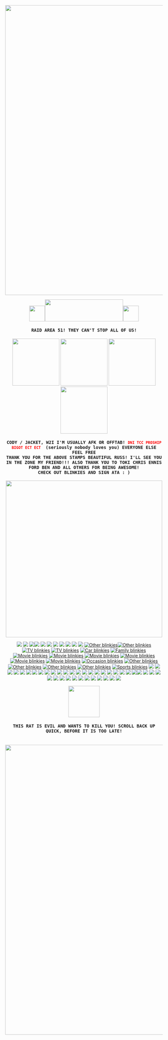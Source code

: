 <img width="925" src="https://horrorgifs.neocities.org/lines/5.gif">
<p align="center">
 <img width="50" src="https://horrorgifs.neocities.org/gifs/Fire/Candle/Candle%20(24).gif"><img width="250" height="70" src="https://horrorgifs.neocities.org/gifs/Bat/Bat%20(20).gif"><img width="50" src="https://horrorgifs.neocities.org/gifs/Fire/Candle/Candle%20(24).gif">
</p>

<h4 align="center"><samp> RAID AREA 51! THEY CAN'T STOP ALL OF US! </samp></h4>
<p align="center">
<h4 align="center"><samp>  </samp></h4>
<p align="center">
  <img width="150" src="https://media2.giphy.com/media/v1.Y2lkPTc5MGI3NjExYTdmcTZwZXp2bDQ3cTd0b2h6aHN1Mjd3eGk3djhjejlsazRtOW1leCZlcD12MV9pbnRlcm5hbF9naWZfYnlfaWQmY3Q9Zw/Oatxwtf5zTSeWDms4Y/giphy.gif"> <img width="150" src="https://media4.giphy.com/media/v1.Y2lkPTc5MGI3NjExZHppankzNDhveGVxZXBxMmNsMnVvMTYzOXJtcHk5YjFoOWl6eWZrayZlcD12MV9pbnRlcm5hbF9naWZfYnlfaWQmY3Q9Zw/pMW6KaoRhXFmbQAlNQ/giphy.gif"> <img width="150" src="https://media3.giphy.com/media/v1.Y2lkPTc5MGI3NjExMHVpOHJiYnRvcm9hano5bGxudDF4dTVkZTh3ZHdqZTE2dm5oaGRqciZlcD12MV9pbnRlcm5hbF9naWZfYnlfaWQmY3Q9Zw/CBQW6Q5f4opQ3ohPvd/giphy.gif"> <img width="150" src="https://media0.giphy.com/media/v1.Y2lkPTc5MGI3NjExemM1aXRyeWtlZXJ2dG03ZWIwN2ZzN3ptNzVkY2k5OHZsYXd2ZWdrMSZlcD12MV9pbnRlcm5hbF9naWZfYnlfaWQmY3Q9Zw/3RnZYBictfqnTnjaPr/giphy.gif">
</p>
<h4 align="center"><samp> CODY / JACKET, W2I I'M USUALLY AFK OR OFFTAB! <code style="color : red">DNI TCC PROSHIP BIGOT ECT ECT </code> (seriously nobody loves you) EVERYONE ELSE FEEL FREE
 <br>
THANK YOU FOR THE ABOVE STAMPS BEAUTIFUL RUSS! I'LL SEE YOU IN THE ZONE MY FRIEND!!! ALSO THANK YOU TO TOKI CHRIS ENNIS FORD BEN AND ALL OTHERS FOR BEING AWESOME!
</br>
 CHECK OUT BLINKIES AND SIGN ATA : )</samp></h4>
<p align="center">
<img width="500" src="https://horrorgifs.neocities.org/lines/7.gif">
 
<p align="center"> <img src="https://64.media.tumblr.com/730a12071eeb7bb7744d64cb55c4a289/7683caff4be9ee79-78/s250x400/fbf2e3449021f5620278a64626ab8c36861e453c.gifv"> <img src="https://64.media.tumblr.com/cd187abcced77c1ef497dba90e1b49c5/7683caff4be9ee79-66/s250x400/ce736444129c475b3f2d2183eeeeda07960953a2.gif"> <img src="https://64.media.tumblr.com/02aafb8de5336865a1c6627c78eb3795/4da3e75336d50353-3f/s250x400/0931249f8a827c65ddab5736d5f2ede93ac04c58.gifv"><img src="https://64.media.tumblr.com/b0ed84fb82ff17197ca671df837b7259/4da3e75336d50353-a8/s250x400/31d7b8915fb9ee9974e3a9f9ac4fba08b6f1057a.gifv"> <img src="https://64.media.tumblr.com/dcf0b22872903d4340efa4efe3c5f255/5999ac10681896d0-69/s250x400/f6bd42b0c7021be00209699d1cd86f293e670003.gifv"> <img src="https://64.media.tumblr.com/513b3567e3b6b43db024189c8594142d/782c1e423cdeb9ad-b7/s250x400/d5c30969de20978ec8782b4b393a75d28fe457d8.gifv"> <img src="(https://64.media.tumblr.com/8329e11ab34172ada7ec1083fb1fa01f/ce8d6971ff0b799e-e0/s250x400/4b7606dfd9b78dabf30ed8afd786a99269ca183b.gifv)"> <img src="https://64.media.tumblr.com/4487bc558c7931915a77079a9aced9e7/009203b5b20f7e02-31/s250x400/97dc39edbb2ed0da04cfe76efb1293bfb399fb22.gifv"> <img src="https://64.media.tumblr.com/81b037ac54a7261e22622e430e6fb2c6/5ecaa4b8aa8cbc9a-97/s250x400/9b62ed617d0f25c8dd2283eb7e9c039ec34b12ef.gifv"> <img src="https://64.media.tumblr.com/4d19f83d48938e72ea352ada5ec262f9/5ecaa4b8aa8cbc9a-5d/s250x400/d4e0758975decfc0846f3d73da4c02daa95088a2.gifv"> <img src="https://64.media.tumblr.com/51d7c045b4b3cdd17d06787c17298226/213c5f5f1557a395-2b/s250x400/0c3af783bdacab25fa6b49239bea8bb29cb7a827.gifv"? <img src="https://64.media.tumblr.com/cc6bca1f215d06335e452cc48ab1ce81/213c5f5f1557a395-72/s250x400/f21e303b211babf3fd0303b23baf5a0946e368ca.gifv"> <a href="http://blinki.es/other"><img src="http://blinki.es/blinkies/other/super-green.gif" alt="Other blinkies" ></a><a href="http://blinki.es/other"><img src="http://blinki.es/blinkies/other/impregnated-by-aliens.gif" alt="Other blinkies" ></a>
<a href="http://blinki.es/tv"><img src="http://blinki.es/blinkies/tv/visited-by-kermit.gif" alt="TV blinkies" ></a> <a href="http://blinki.es/tv"><img src="http://blinki.es/blinkies/tv/i-want-to-believe.gif" alt="TV blinkies" ></a> <a href="http://blinki.es/car"><img src="http://blinki.es/blinkies/car/hot-rods.gif" alt="Car blinkies" ></a> <a href="http://blinki.es/family"><img src="http://blinki.es/blinkies/family/married-life.gif" alt="Family blinkies" ></a> <a href="http://blinki.es/movie"><img src="http://blinki.es/blinkies/movie/soylent-green.gif" alt="Movie blinkies" ></a> <a href="http://blinki.es/movie"><img src="http://blinki.es/blinkies/movie/silence-of-the-lambs.gif" alt="Movie blinkies" ></a> <a href="http://blinki.es/movie"><img src="http://blinki.es/blinkies/movie/et.gif" alt="Movie blinkies" ></a> <a href="http://blinki.es/movie"><img src="http://blinki.es/blinkies/movie/pulp-fiction.gif" alt="Movie blinkies" ></a> <a href="http://blinki.es/movie"><img src="http://blinki.es/blinkies/movie/rocky-horror-picture-show.gif" alt="Movie blinkies" ></a> <a href="http://blinki.es/movie"><img src="http://blinki.es/blinkies/movie/seven.gif" alt="Movie blinkies" ></a> <a href="http://blinki.es/occasion"><img src="http://blinki.es/blinkies/occasion/fall.gif" alt="Occasion blinkies" ></a> <a href="http://blinki.es/other"><img src="http://blinki.es/blinkies/other/braindead.gif" alt="Other blinkies" ></a> <a href="http://blinki.es/other"><img src="http://blinki.es/blinkies/other/alien-love-child.gif" alt="Other blinkies" ></a> <a href="http://blinki.es/other"><img src="http://blinki.es/blinkies/other/save-the-earth.gif" alt="Other blinkies" ></a> <a href="http://blinki.es/other"><img src="http://blinki.es/blinkies/other/eye-of-newt.gif" alt="Other blinkies" ></a> <a href="http://blinki.es/sports"><img src="http://blinki.es/blinkies/sports/i-love-fishing.gif" alt="Sports blinkies" ></a> <img src="https://adriansblinkiecollection.neocities.org/d6.gif" ></a> <img src="https://adriansblinkiecollection.neocities.org/d2.gif"> <a/> <img src="https://adriansblinkiecollection.neocities.org/d13.gif"> </a> <img src="https://adriansblinkiecollection.neocities.org/d15.gif"> </a> <img src="https://adriansblinkiecollection.neocities.org/d27.gif"> </a> <img src="https://adriansblinkiecollection.neocities.org/d33.gif"> </a> <img src="https://adriansblinkiecollection.neocities.org/d55.gif"> </a> <img src="https://adriansblinkiecollection.neocities.org/e11.gif"> </a> <img src="https://adriansblinkiecollection.neocities.org/k8.gif"> </a> <img src="https://adriansblinkiecollection.neocities.org/k9.gif"> </a> <img src="https://adriansblinkiecollection.neocities.org/k10.gif"> </a> <img src="https://adriansblinkiecollection.neocities.org/k1.gif"> </a> <img src="https://adriansblinkiecollection.neocities.org/k2.gif"> </a> <img src="https:
//adriansblinkiecollection.neocities.org/k15.gif"> </a> <img src="https://adriansblinkiecollection.neocities.org/k30.gif"> </a> <img src="https://adriansblinkiecollection.neocities.org/k33.gif"> </a> <img src="https://adriansblinkiecollection.neocities.org/b/mousebites.gif"> </a> <img src="https://adriansblinkiecollection.neocities.org/y36.gif"> </a> <img src="https://blinkies.neocities.org/b/display/0069-alien.gif"> </a> <img src="https://adriansblinkiecollection.neocities.org/d21.gif"> </a> <img src="https://i.imgur.com/hrdSb0J.gif"> </a> <img src="https://i.imgur.com/a0xhUFt.gif"> </a> <img src="https://blinkiesyay.neocities.org/blinkies/halloween/happyween.gif"><img src="https://64.media.tumblr.com/f97fa675f463d9e65be3f02b4d8bd76b/tumblr_inline_rc7jk0Byx11vefsve_500.gif"> </a> <img src="https://external-media.spacehey.net/media/sdHkxdD6HWaLQc1saBlkQHV80mFKw6q9WjARiHTL5Gno=/https://images-wixmp-ed30a86b8c4ca887773594c2.wixmp.com/f/dbd06e6e-b313-4acc-80d7-2f76026c8171/dfel1su-a95aa2dc-46b5-468b-9d97-0a5f13231a46.gif?token=eyJ0eXAiOiJKV1QiLCJhbGciOiJIUzI1NiJ9.eyJzdWIiOiJ1cm46YXBwOjdlMGQxODg5ODIyNjQzNzNhNWYwZDQxNWVhMGQyNmUwIiwiaXNzIjoidXJuOmFwcDo3ZTBkMTg4OTgyMjY0MzczYTVmMGQ0MTVlYTBkMjZlMCIsIm9iaiI6W1t7InBhdGgiOiJcL2ZcL2RiZDA2ZTZlLWIzMTMtNGFjYy04MGQ3LTJmNzYwMjZjODE3MVwvZGZlbDFzdS1hOTVhYTJkYy00NmI1LTQ2OGItOWQ5Ny0wYTVmMTMyMzFhNDYuZ2lmIn1dXSwiYXVkIjpbInVybjpzZXJ2aWNlOmZpbGUuZG93bmxvYWQiXX0.0n7HUdTexBuoYEKnfuyPGTiFmA7F99qGSwB2Vjx4PoI"> <img src="https://adriansblinkiecollection.neocities.org/w2.gif"> </a> <img src="https://blinkies.neocities.org/b/display/0001-saucer.gif"> </a> <img src="https://digitalspace.neocities.org/other_assets/aes_blinkies/CowboyboyUp.gif"> </a> <img src="https://i.imgur.com/nzpTglb.gif"> </a> <img src="https://i.imgur.com/bhANYbs.gif"> </a> <img src="https://media.discordapp.net/attachments/1145353323147427941/1338322380615057509/videodrome.gif?ex=67aaa958&is=67a957d8&hm=8f6d4520ba2a9b7c94042eea49b807463c8b816645ffbf62dbd454e364e086b7&="> </a> <img src="https://media.discordapp.net/attachments/1145353323147427941/1338322379981721692/apocalyptic.gif?ex=67aaa958&is=67a957d8&hm=de6cdb1f3440d930efb36d3fc61271e43099f33c9552e7fa848e21cfb87c4f3c&="> </a> <img src="https://media.discordapp.net/attachments/1145353323147427941/1338322378442276895/psych.gif?ex=67aaa957&is=67a957d7&hm=2fb1c1500f8c29916069e847702c852434bc95491b79092bffb9586aa0f51a82&="> </a> <img src="https://media.discordapp.net/attachments/1145353323147427941/1338322264294428702/ieatpeople.gif?ex=67aaa93c&is=67a957bc&hm=2b4d11522ff6f69379e81b1ecac5485378f0b4d9f41e6ae8d55120fbcf79cf48&="> </a> <img src="https://media.discordapp.net/attachments/1145353323147427941/1338322263987982397/zombies.gif?ex=67aaa93c&is=67a957bc&hm=f53887bf3954fe2049ecda222ab16091ef8c5eb4b470115a464820bb5f2cf960&="> </a> <img src="https://media.discordapp.net/attachments/1145353323147427941/1338322263648374785/outlast.gif?ex=67aaa93c&is=67a957bc&hm=8da87410b22cee876be2c7a9a13751a321b4131209c0fa6567278caf13cb99ec&=" </a> <img src="https://media.discordapp.net/attachments/1145353323147427941/1338322263342059592/whistleblower.gif?ex=67aaa93c&is=67a957bc&hm=37f828858d33101fdecb9c65025637518991022c75761f09468963aa7bd97aa5&="> </a> <img src="https://media.discordapp.net/attachments/1145353323147427941/1338322262939668551/theoutlasttrials.gif?ex=67aaa93c&is=67a957bc&hm=23321a632bd1141c5a6ac3368f3296386ab1f8440cb7ae97a876bbecc63c699c&="> </a> <img src="https://media.discordapp.net/attachments/1145353323147427941/1338322262092288020/rockyhorror.gif?ex=67aaa93c&is=67a957bc&hm=6a5a6907d860cc538135ecb4fe3872544058d43d054ea0a7e7b32fb6b30234a6&="> </a> 
</p>
<p align="center">
 <img width="100" src="https://horrorgifs.neocities.org/gifs/Creature/Creature%20(3).gif">
</p>
<h4 align="center"><samp> THIS RAT IS EVIL AND WANTS TO KILL YOU! SCROLL BACK UP QUICK, BEFORE IT IS TOO LATE! </samp></h4>
<br>
<img width="925" src="https://horrorgifs.neocities.org/lines/5.gif">

